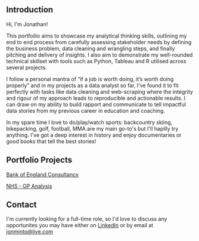 
## Introduction
Hi, I'm Jonathan!

This portfoilio aims to showcase my analytical thinking skills, outlining my end to end process from carefully assessing stakeholder needs by defining the business problem, data cleaning and wrangling steps, and finally pitching and delivery of insights. I also aim to demonstrate my well-rounded technical skillset with tools such as Python, Tableau and R utilised across several projects. 

I follow a personal mantra of “if a job is worth doing, it’s worth doing properly” and in my projects as a data analyst so far, I’ve found it to fit perfectly with tasks like data cleaning and web-scraping where the integrity and rigour of my approach leads to reproducible and actionable results. I can draw on my ability to build rapport and communicate to tell impactful data stories from my previous career in education and coaching.

In my spare time I love to do/play/watch sports: backcountry skiing, bikepacking, golf, football, MMA are my main go-to's but I'll hapilly try anything. I've got a deep interest in history and enjoy documentaries or good books that tell the best stories!

## Portfolio Projects
[Bank of England Consultancy](https://github.com/JonathanMinto/Bank-of-England)

[NHS - GP Analysis](https://github.com/JonathanMinto/NHS)

## Contact
I'm currently looking for a full-time role, so I'd love to discuss any opportunites you may have either on [LinkedIn](https://www.linkedin.com/in/jonathanminto/) or by email at jonminto@live.com 
